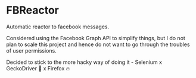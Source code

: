# FBReactor
Automatic reactor to facebook messages.

Considered using the Facebook Graph API to simplify things, but I do not plan to scale this project and hence do not want to go through the troubles of user permissions.

Decided to stick to the more hacky way of doing it - Selenium x GeckoDriver :dragon: x Firefox :fire:
